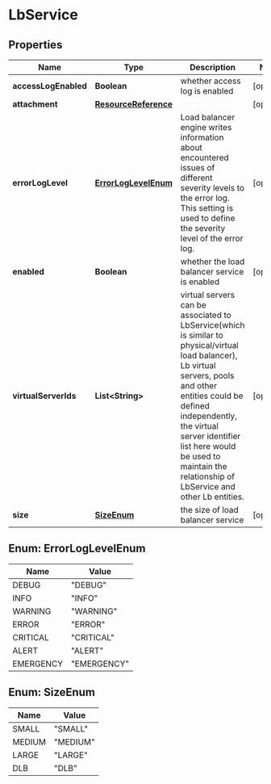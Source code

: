 # LbService

## Properties
Name | Type | Description | Notes
------------ | ------------- | ------------- | -------------
**accessLogEnabled** | **Boolean** | whether access log is enabled |  [optional]
**attachment** | [**ResourceReference**](ResourceReference.md) |  |  [optional]
**errorLogLevel** | [**ErrorLogLevelEnum**](#ErrorLogLevelEnum) | Load balancer engine writes information about encountered issues of different severity levels to the error log. This setting is used to define the severity level of the error log.  |  [optional]
**enabled** | **Boolean** | whether the load balancer service is enabled |  [optional]
**virtualServerIds** | **List&lt;String&gt;** | virtual servers can be associated to LbService(which is similar to physical/virtual load balancer), Lb virtual servers, pools and other entities could be defined independently, the virtual server identifier list here would be used to maintain the relationship of LbService and other Lb entities.  |  [optional]
**size** | [**SizeEnum**](#SizeEnum) | the size of load balancer service |  [optional]

<a name="ErrorLogLevelEnum"></a>
## Enum: ErrorLogLevelEnum
Name | Value
---- | -----
DEBUG | &quot;DEBUG&quot;
INFO | &quot;INFO&quot;
WARNING | &quot;WARNING&quot;
ERROR | &quot;ERROR&quot;
CRITICAL | &quot;CRITICAL&quot;
ALERT | &quot;ALERT&quot;
EMERGENCY | &quot;EMERGENCY&quot;

<a name="SizeEnum"></a>
## Enum: SizeEnum
Name | Value
---- | -----
SMALL | &quot;SMALL&quot;
MEDIUM | &quot;MEDIUM&quot;
LARGE | &quot;LARGE&quot;
DLB | &quot;DLB&quot;
